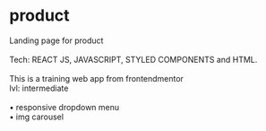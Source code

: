 # product
Landing page for product
<br>
<br>
Tech: REACT JS, JAVASCRIPT, STYLED COMPONENTS and HTML.
<br>
<br>
This is a training web app from frontendmentor<br>
lvl: intermediate<br>
<br>
• responsive dropdown menu<br>
• img carousel


